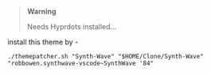 > **Warning**
>
> Needs Hyprdots installed...

install this theme by -
```
./themepatcher.sh "Synth-Wave" "$HOME/Clone/Synth-Wave" "robbowen.synthwave-vscode~SynthWave '84"
```
